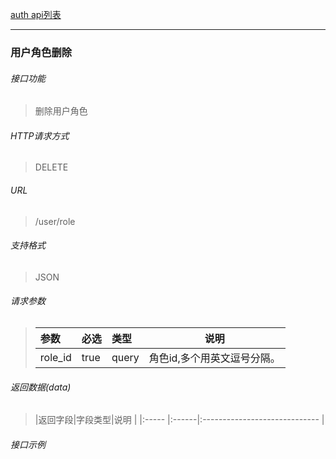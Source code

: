 [auth api列表](./README.md)

---
### 用户角色删除
###### 接口功能
> 删除用户角色

###### HTTP请求方式
> DELETE
###### URL
>  /user/role
###### 支持格式
> JSON


###### 请求参数
> |参数|必选|类型|说明|
> |:-----  |:-------|:-----|-----                               |
> |role_id|true|query|角色id,多个用英文逗号分隔。|


###### 返回数据(data)
> |返回字段|字段类型|说明                              |
|:-----   |:------|:-----------------------------   |


###### 接口示例

